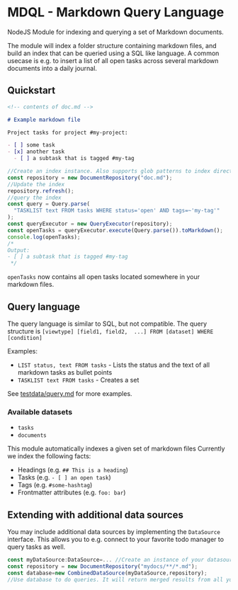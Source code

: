 # MDQL - Markdown Query Language

NodeJS Module for indexing and querying a set of Markdown documents.

The module will index a folder structure containing markdown files, and build an index that can be queried using a SQL like language. A common usecase is e.g. to insert a list of all open tasks across several markdown documents into a daily journal.

## Quickstart

```markdown
<!-- contents of doc.md -->

# Example markdown file

Project tasks for project #my-project:

- [ ] some task
- [x] another task
  - [ ] a subtask that is tagged #my-tag
```

```typescript
//Create an index instance. Also supports glob patterns to index directories.
const repository = new DocumentRepository("doc.md");
//Update the index
repository.refresh();
//query the index
const query = Query.parse(
  "TASKLIST text FROM tasks WHERE status='open' AND tags=~'my-tag'"
);
const queryExecutor = new QueryExecutor(repository);
const openTasks = queryExecutor.execute(Query.parse()).toMarkdown();
console.log(openTasks);
/*
Output:
- [ ] a subtask that is tagged #my-tag
 */
```

`openTasks` now contains all open tasks located somewhere in your markdown files.

## Query language

The query language is similar to SQL, but not compatible. The query structure is
`[viewtype] [field1, field2,  ...] FROM [dataset] WHERE [condition]`

Examples:

- `LIST status, text FROM tasks` - Lists the status and the text of all markdown tasks as bullet points
- `TASKLIST text FROM tasks` - Creates a set

See [testdata/query.md](./testdata/query.md) for more examples.

### Available datasets

- `tasks`
- `documents`

This module automatically indexes a given set of markdown files
Currently we index the following facts:

- Headings (e.g. `## This is a heading`)
- Tasks (e.g. `- [ ] an open task`)
- Tags (e.g. `#some-hashtag`)
- Frontmatter attributes (e.g. `foo: bar`)

## Extending with additional data sources

You may include additional data sources by implementing the `DataSource` interface. This allows you to e.g. connect to your favorite todo manager to query tasks as well.

```typescript
const myDataSource:DataSource=... //Create an instance of your datasource here
const repository = new DocumentRepository("mydocs/**/*.md");
const database=new CombinedDataSource(myDataSource,repository);
//Use database to do queries. It will return merged results from all your data sources
```
